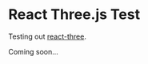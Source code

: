 # React Three.js Test

Testing out [react-three](https://github.com/Izzimach/react-three).

Coming soon...
